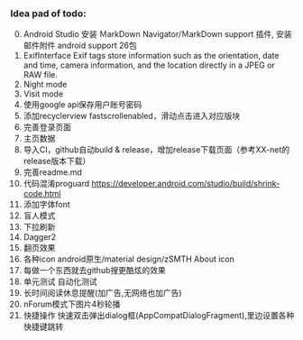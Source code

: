 ###  Idea pad of todo:

0.  Android Studio 安装 ＭarkDown Navigator/ＭarkDown support 插件, 安装邮件附件 android support 26包
1.  ExifInterface
    Exif tags store information such as the orientation, date and time, camera information, and the location directly in a JPEG or RAW file.
2.  Night mode
3.  Visit mode
4.  使用google api保存用户账号密码
5.  添加recyclerview fastscrollenabled，滑动点击进入对应版块
6.  完善登录页面
7.  主页数据
8.  导入CI，github自动build & release，增加release下载页面（参考XX-net的release版本下载）
9.  完善readme.md
10. 代码混淆proguard https://developer.android.com/studio/build/shrink-code.html
11. 添加字体font
12. 盲人模式
13. 下拉刷新
14. Dagger2
15. 翻页效果
16. 各种icon android原生/material design/zSMTH About icon
17. 每做一个东西就去github搜更酷炫的效果
18. 单元测试 自动化测试
19. 长时间阅读休息提醒(加广告,无网络也加广告)
20. nForum模式下图片4秒轮播
21. 快捷操作 快速双击弹出dialog框(AppCompatDialogFragment),里边设置各种快捷键跳转